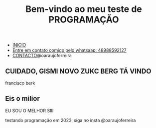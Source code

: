 <!DOCTYPE html> 
<htmel lang="en"> 
<head>
    <meta charset="UTF-8"> 
    <meta name="araujoferreira" content="width=device-width, initial -scale=1.0">
    <title>oaraujoferreira</title>
    <link rel="stylesheet" href="styles.css">
</head>
<body>
    <header>
        <h1>Bem-vindo ao meu teste de PROGRAMAÇÃO</h1>
    </header> 

<nav>
    <ul> 
        <li><a href="#">INICIO</a></li>
        <li><a href="#">Entre em contato comigo pelo whatsaap: 48988592127</a></a></li>
        <li><a href="#">CONTACTO</a>@oaraujoferreira</li>
 </ul>
</nav>

<main> 
        </section> 
            <h2>CUIDADO, GISMI NOVO ZUKC BERG TÁ VINDO</h2>
            <p>francisco berk</p>
        </section>

<section> 
    <h2>Eis o milior</h2>
    <p>EU SOU O MELHOR SIII</p>
    </section> 
</main>

</footer> 
    <p> testando programação em 2023. siga no insta @oaraujoferreira</p>
</footer> 
</body>
</html>





        
    


